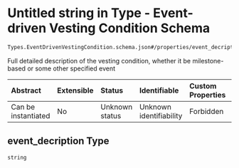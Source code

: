 # Untitled string in Type - Event-driven Vesting Condition Schema

```txt
Types.EventDrivenVestingCondition.schema.json#/properties/event_decription
```

Full detailed description of the vesting condition, whether it be milestone-based or some other specified event

| Abstract            | Extensible | Status         | Identifiable            | Custom Properties | Additional Properties | Access Restrictions | Defined In                                                                                                           |
| :------------------ | :--------- | :------------- | :---------------------- | :---------------- | :-------------------- | :------------------ | :------------------------------------------------------------------------------------------------------------------- |
| Can be instantiated | No         | Unknown status | Unknown identifiability | Forbidden         | Allowed               | none                | [EventDrivenVestingCondition.schema.json\*](../types/EventDrivenVestingCondition.schema.json "open original schema") |

## event_decription Type

`string`
